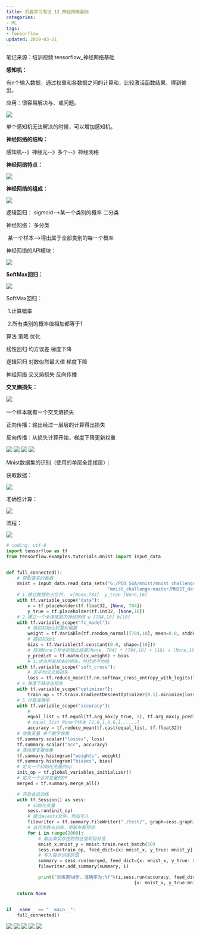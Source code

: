 ```yaml
---
title: 机器学习笔记_12_神经网络基础
categories:
- ML
tags:
- tensorflow
updated: 2019-03-21
---
```




 

笔记来源：培训视频       tensorflow_神经网络基础

**感知机：**

有n个输入数据，通过权重和各数据之间的计算和，比较激活函数结果，得到输出。

应用：很容易解决与、或问题。

<img src="{{ site.url }}/assets//blog_images/ML/神经网络基础_01.png" />

单个感知机无法解决的时候，可以增加感知机。



**神经网络的结构：**

感知机--》神经元--》多个--》神经网络

**神经网络特点：**

<img src="{{ site.url }}/assets//blog_images/ML/神经网络基础_02.png" />

**神经网络的组成：**

<img src="{{ site.url }}/assets//blog_images/ML/神经网络基础_03.png" />

逻辑回归： sigmoid-->某一个类别的概率     二分类

神经网络： 多分类   

​	某一个样本-->得出属于全部类别的每一个概率

神经网络的API模块：

<img src="{{ site.url }}/assets//blog_images/ML/神经网络基础_04.png" />

**SoftMax回归：**

<img src="{{ site.url }}/assets//blog_images/ML/神经网络基础_05.png" />

SoftMax回归： 

​	1.计算概率

​	2.所有类别的概率值相加都等于1

算法				策略				优化

线性回归				均方误差				梯度下降

逻辑回归				对数似然最大值 		梯度下降

神经网络				交叉熵损失			反向传播

**交叉熵损失：**

​	<img src="{{ site.url }}/assets//blog_images/ML/神经网络基础_06.png" />

一个样本就有一个交叉熵损失

正向传播：输出经过一层层的计算得出损失

反向传播：从损失计算开始，梯度下降更新权重

<img src="{{ site.url }}/assets//blog_images/ML/神经网络基础_07.png" />

<img src="{{ site.url }}/assets//blog_images/ML/神经网络基础_08.png" />

<img src="{{ site.url }}/assets//blog_images/ML/神经网络基础_09.png" />

<img src="{{ site.url }}/assets//blog_images/ML/神经网络基础_10.png" />

Mnist数据集的识别（使用的单层全连接层）：

获取数据：

<img src="{{ site.url }}/assets//blog_images/ML/神经网络基础_11.png" />

准确性计算：

<img src="{{ site.url }}/assets//blog_images/ML/神经网络基础_12.png" />

流程：

<img src="{{ site.url }}/assets//blog_images/ML/神经网络基础_13.png" />

```python
# coding: utf-8
import tensorflow as tf
from tensorflow.examples.tutorials.mnist import input_data


def full_connected():
    # 获取真实的数据
    mnist = input_data.read_data_sets("G:/PGD_SGA/mnist/mnist_challenge-master/"
                                      "mnist_challenge-master/MNIST_data/",one_hot=True)
    # 1.建立数据的占位符， x[None,784]  y_true [None,10]
    with tf.variable_scope("data"):
        x = tf.placeholder(tf.float32, [None, 784])
        y_true = tf.placeholder(tf.int32, [None,10])
    # 2.建立一个全连接层的神经网络 w [784,10] b[10]
    with tf.variable_scope("fc_model"):
        # 随机初始化权重和偏置
        weight = tf.Variable(tf.random_normal([784,10], mean=0.0, stddev=1.0), name="w")
        # 随机初始化
        bias = tf.Variable(tf.constant(0.0, shape=[10]))
        # 预测None个样本的输出结果[None, 784] * [784,10] + [10] = [None,10]
        y_predict = tf.matmul(x,weight) + bias
        # 3.求出所有样本的损失，然后求平均值
    with tf.variable_scope("soft_cross"):
        # 求平均交叉熵损失
        loss = tf.reduce_mean(tf.nn.softmax_cross_entropy_with_logits(labels=y_true, logits=y_predict))
    # 4.梯度下降求出损失
    with tf.variable_scope("optimizer"):
        train_op = tf.train.GradientDescentOptimizer(0.1).minimize(loss)
    # 5.计算准确率
    with tf.variable_scope("accuracy"):
        #
        equal_list = tf.equal(tf.arg_max(y_true, 1), tf.arg_max(y_predict, 1))
        # equal_list None个样本 [1,0,1,0,0,1,.....]
        accuracy = tf.reduce_mean(tf.cast(equal_list, tf.float32))
    # 收集变量 单个数字收集
    tf.summary.scalar("losses", loss)
    tf.summary.scalar("acc", accuracy)
    # 高纬度变量收集
    tf.summary.histogram("weights", weight)
    tf.summary.histogram("biases", bias)
    # 定义一个初始化变量的op
    init_op = tf.global_variables_initializer()
    # 定义一个合并变量的OP
    merged = tf.summary.merge_all()

    # 开启会话训练
    with tf.Session() as sess:
        # 初始化变量
        sess.run(init_op)
        # 建立events文件，然后写入
        filewriter = tf.summary.FileWriter("./test/", graph=sess.graph)
        # 迭代步数去训练，更新参数预测
        for i in range(2000):
            # 取出真实存在的特征值和目标值
            mnist_x,mnist_y = mnist.train.next_batch(50)
            sess.run(train_op, feed_dict={x: mnist_x, y_true: mnist_y})
            # 写入每步训练的值
            summary = sess.run(merged, feed_dict={x: mnist_x, y_true: mnist_y})
            filewriter.add_summary(summary, i)

            print("训练第%d步，准确率为:%f"%(i,sess.run(accuracy, feed_dict=
                                                {x: mnist_x, y_true:mnist_y })))

    return None


if __name__ == "__main__":
    full_connected()
```



<img src="{{ site.url }}/assets//blog_images/ML/神经网络基础_14png" />

<img src="{{ site.url }}/assets//blog_images/ML/神经网络基础_15.png" />

<img src="{{ site.url }}/assets//blog_images/ML/神经网络基础_16.png" />

<img src="{{ site.url }}/assets//blog_images/ML/神经网络基础_17.png" />

<img src="{{ site.url }}/assets//blog_images/ML/神经网络基础_18.png" />





































